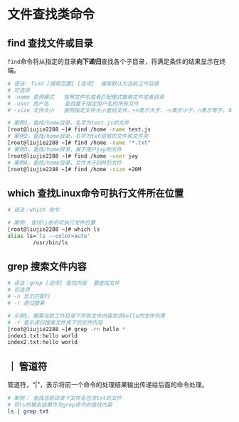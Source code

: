 # 文件查找类命令

## find 查找文件或目录

`find`命令将从指定的目录**向下递归**查找各个子目录，将满足条件的结果显示在终端。

```bash
# 语法: find [搜索范围] [选项]  搜索默认为当前工作目录
# 可选项
# -name 查询模式   按照文件名或者匹配模式搜索文件或者目录
# -user 用户名	    查找属于指定用户名的所有文件  
# -size 文件大小   按照指定文件大小查找文件。+n表示大于，-n表示小于，n表示等于。单位有：字节（c），千字节（k），兆字节（M），G

# 案例1，查找/home目录，名字为test.js的文件
[root@liujie2288 ~]# find /home -name test.js
# 案例2，查找/home目录，名字为txt结尾的文件和文件夹
[root@liujie2288 ~]# find /home -name "*.txt"
# 案例3，查找/home目录，属于用户jay的文件
[root@liujie2288 ~]# find /home -user jay
# 案例4，查找/home目录，文件大于20M的文件
[root@liujie2288 ~]# find /home -size +20M
```

## which 查找Linux命令可执行文件所在位置

```bash
# 语法：which 命令

# 案例: 查找ls命令可执行文件位置
[root@liujie2288 ~]# which ls
alias ls='ls --color=auto'
        /usr/bin/ls
```

## grep 搜索文件内容

```bash
# 语法：grep [选项] 查找内容  要查找文件
# 可选项
# -n 显示匹配行
# -r 递归搜索

# 示例1，搜索当前工作目录下所有文件内容包含hello的文件列表
# -r 表示递归搜索文件夹下的文件内容
[root@liujie2288 ~]# grep -rn hello *
index1.txt:hello world
index2.txt:hello world
```

## ｜ 管道符

管道符，“|”，表示将前一个命令的处理结果输出传递给后面的命令处理。

```bash
# 案例： 查找当前目录下文件名包含txt的文件
# 将ls的输出结果作为grep命令的查找内容
ls | grep txt
```


